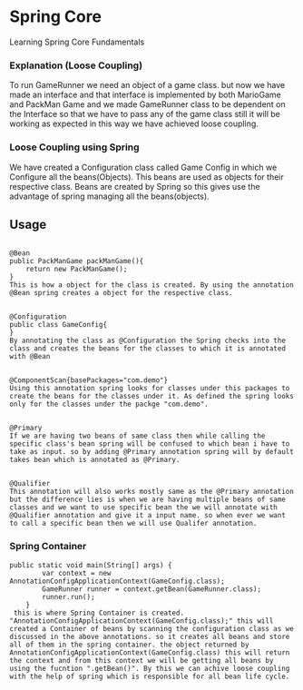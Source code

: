 # Spring Core

Learning Spring Core Fundamentals

### Explanation (Loose Coupling)

To run GameRunner we need an object of a game class. but now we have made an interface and that interface is implemented by both MarioGame and PackMan Game  and we made GameRunner class to be dependent on the Interface so that we have to pass any of the game class still it will be working as expected in this way we have achieved loose coupling.


### Loose Coupling using Spring
We have created a Configuration class called Game Config in which we Configure all the beans(Objects). This beans are used as objects for their respective class. Beans are created by Spring so this gives use the advantage of spring managing all the beans(objects).
## Usage
```

@Bean
public PackManGame packManGame(){
    return new PackManGame();
}
This is how a object for the class is created. By using the annotation @Bean spring creates a object for the respective class.


@Configuration
public class GameConfig{
}
By annotating the class as @Configuration the Spring checks into the class and creates the beans for the classes to which it is annotated with @Bean


@ComponentScan{basePackages="com.demo"}
Using this annotation spring looks for classes under this packages to create the beans for the classes under it. As defined the spring looks only for the classes under the packge "com.demo".


@Primary
If we are having two beans of same class then while calling the specific class's bean spring will be confused to which bean i have to take as input. so by adding @Primary annotation spring will by default takes bean which is annotated as @Primary.


@Qualifier
This annotation will also works mostly same as the @Primary annotation but the difference lies is when we are having multiple beans of same classes and we want to use specific bean the we will annotate with @Qualifier annotation and give it a input name. so when ever we want to call a specific bean then we will use Qualifer annotation.
```

### Spring Container

```
public static void main(String[] args) {
		var context = new AnnotationConfigApplicationContext(GameConfig.class);
		GameRunner runner = context.getBean(GameRunner.class);
		runner.run();
	}
 this is where Spring Container is created. "AnnotationConfigApplicationContext(GameConfig.class);" this will created a Container of beans by scanning the configuration class as we discussed in the above annotations. so it creates all beans and store all of them in the spring container. the object returned by AnnotationConfigApplicationContext(GameConfig.class) this will return the context and from this context we will be getting all beans by using the fucntion ".getBean()". By this we can achive loose coupling with the help of spring which is responsible for all bean life cycle.

```